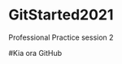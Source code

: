 # GitStarted2021
Professional Practice session 2


#Kia ora GitHub
<!-- Kia ora Taiao! -->

<!-- Kia ora for your attempt here  --> 














